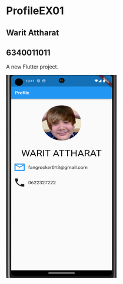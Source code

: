 # ProfileEX01
## Warit Attharat
## 6340011011
A new Flutter project.


<img src="assets/image/profile01.png" width="300" height="550">

